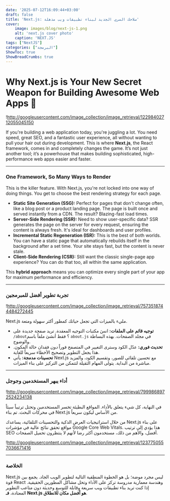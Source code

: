```yaml
---
date: '2025-07-12T16:09:44+03:00'
draft: false
title: 'Next.js: سلاحك السري الجديد لبناء تطبيقات ويب مذهلة'
cover:
    image: images/blog/next-js-1.png
    alt: 'next.js cover photo'
    caption: 'NEXT.JS'
tags: ["NextJS"]
categories: ["البرمجة"]
ShowToc: true  
ShowBreadCrumbs: true  
---
```


# Why Next.js is Your New Secret Weapon for Building Awesome Web Apps 🚀

!http://googleusercontent.com/image_collection/image_retrieval/12298402712055045150

If you're building a web application today, you're juggling a lot. You need speed, great SEO, and a fantastic user experience, all without wanting to pull your hair out during development. This is where **Next.js**, the React framework, comes in and completely changes the game. It’s not just another tool; it’s a powerhouse that makes building sophisticated, high-performance web apps easier and faster.

---

### One Framework, So Many Ways to Render

This is the killer feature. With Next.js, you're not locked into one way of doing things. You get to choose the best rendering strategy for each page.

* **Static Site Generation (SSG):** Perfect for pages that don't change often, like a blog post or a product landing page. The page is built once and served instantly from a CDN. The result? Blazing-fast load times.
* **Server-Side Rendering (SSR):** Need to show user-specific data? SSR generates the page on the server for every request, ensuring the content is always fresh. It's ideal for dashboards and user profiles.
* **Incremental Static Regeneration (ISR):** This is the best of both worlds. You can have a static page that automatically rebuilds itself in the background after a set time. Your site stays fast, but the content is never stale.
* **Client-Side Rendering (CSR):** Still want the classic single-page app experience? You can do that too, all within the same application.

This **hybrid approach** means you can optimize every single part of your app for maximum performance and efficiency.

---


### تجربة تطوير أفضل للمبرمجين

!http://googleusercontent.com/image_collection/image_retrieval/7573518744484272445

Next.js مليء بالميزات التي تجعل حياتك كمطور أكثر سهولة ومتعة.

* **توجيه قائم على الملفات:** انسَ مكتبات التوجيه المعقدة. تريد صفحة جديدة على `/about`؟ فقط أنشئ ملفاً باسم `about.js` في مجلد الصفحات. بهذه البساطة والوضوح.
* **تحديث فوري:** عدّل الكود وسترى التغيير في المتصفح فوراً *دون* فقدان حالة المكون. هذا يجعل التطوير وتصحيح الأخطاء سريعاً للغاية.
* **تحسينات مدمجة:** يأتي Next.js مع تحسين تلقائي للصور، وتقسيم الكود، والمزيد مباشرة من البداية. يتولى المهام الثقيلة لتتمكن من التركيز على بناء الميزات.

---


### أداء يبهر المستخدمين وجوجل

!http://googleusercontent.com/image_collection/image_retrieval/7999868972524234138

في النهاية، كل شيء يتعلق بالأداء. المواقع البطيئة تخسر المستخدمين وتحتل ترتيباً سيئاً في محركات البحث. تم بناء Next.js من الأساس ليكون سريعاً.

من خلال استراتيجيات العرض الذكية والتحسينات التلقائية، يساعدك Next.js على بناء مواقع تحقق نتائج عالية في مؤشرات Google Core Web Vitals. هذا يؤدي إلى ترتيب SEO أفضل، والأهم من ذلك، مستخدمون أكثر رضا لأنهم لا ينتظرون تحميل الصفحات.

!http://googleusercontent.com/image_collection/image_retrieval/1237750557036671416

---


### الخلاصة

Next.js ليس مجرد موضة؛ بل هو الخطوة المنطقية التالية لتطوير الويب الجاد. يجمع بين قوة React وهندسة معمارية مدروسة تركز على الأداء وتحل مشاكل المطورين الحقيقية. إذا كنت تريد بناء تطبيقات ويب سريعة وقابلة للتوسع وحديثة دون متاعب التطوير المعتادة، **فـ Next.js هو أفضل مكان للانطلاق**.